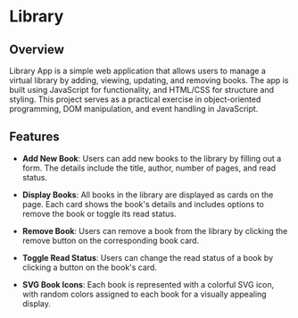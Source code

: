 # Library

## Overview

Library App is a simple web application that allows users to manage a virtual library by adding, viewing, updating, and removing books. The app is built using JavaScript for functionality, and HTML/CSS for structure and styling. This project serves as a practical exercise in object-oriented programming, DOM manipulation, and event handling in JavaScript.

## Features

- **Add New Book**: Users can add new books to the library by filling out a form. The details include the title, author, number of pages, and read status.
  
- **Display Books**: All books in the library are displayed as cards on the page. Each card shows the book's details and includes options to remove the book or toggle its read status.

- **Remove Book**: Users can remove a book from the library by clicking the remove button on the corresponding book card.

- **Toggle Read Status**: Users can change the read status of a book by clicking a button on the book's card.

- **SVG Book Icons**: Each book is represented with a colorful SVG icon, with random colors assigned to each book for a visually appealing display.

